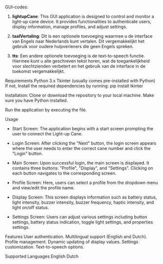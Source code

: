 GUI-codes:

1. **lightupCane**:
This GUI application is designed to control and monitor a light-up cane device. It provides functionalities to authenticate users, display information, manage profiles, and adjust settings.

2. **taalVertaling**:
Dit is een optionele toevoeging waarmee u de interface van Engels naar Nederlands kunt vertalen.
Dit vergemakkelijkt het gebruik voor oudere hulpverleners die geen Engels spreken.

3. **tts**:
Een andere optionele toevoeging is de text-to-speech functie.
Hiermee kunt u alle geschreven tekst horen, wat de toegankelijkheid voor slechtzienden verbetert en het gebruik van de interface in de toekomst vergemakkelijkt.


Requirements
Python 3.x
Tkinter (usually comes pre-installed with Python)
If not, Install the required dependencies by running:
pip install tkinter

Installation:
Clone or download the repository to your local machine.
Make sure you have Python installed.


Run the application by executing the file.


Usage
- Start Screen: The application begins with a start screen prompting the user to connect the Light-up Cane.

- Login Screen: After clicking the "Next" button, the login screen appears where the user needs to enter the correct cane number and click the "Login" button.

- Main Screen: Upon successful login, the main screen is displayed. It contains three buttons: "Profile", "Display", and "Settings". Clicking on each button navigates to the corresponding screen.

- Profile Screen: Here, users can select a profile from the dropdown menu and view/edit the profile name.

- Display Screen: This screen displays information such as battery status, light intensity, buzzer intensity, buzzer frequency, haptic intensity, and light on/off status.

- Settings Screen: Users can adjust various settings including button settings, battery status indication, toggle light settings, and properties settings.

Features
User authentication.
Multilingual support (English and Dutch).
Profile management.
Dynamic updating of display values.
Settings customization.
Text-to-speech options. 

Supported Languages
English
Dutch


